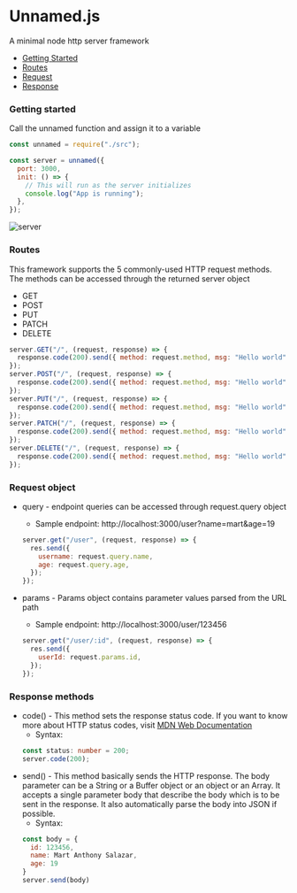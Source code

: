 # Unnamed.js

A minimal node http server framework

- [Getting Started](https://github.com/mart-anthony-stark/Unnamed.js#getting-started)
- [Routes](https://github.com/mart-anthony-stark/Unnamed.js#routes)
- [Request](https://github.com/mart-anthony-stark/Unnamed.js#request-object)
- [Response](https://github.com/mart-anthony-stark/Unnamed.js#response-methods)

### Getting started

Call the unnamed function and assign it to a variable

```javascript
const unnamed = require("./src");

const server = unnamed({
  port: 3000,
  init: () => {
    // This will run as the server initializes
    console.log("App is running");
  },
});
```

![server](https://github.com/mart-anthony-stark/Unnamed.js/blob/main/docs/start%20server.png?raw=true)

### Routes

This framework supports the 5 commonly-used HTTP request methods. The methods can be accessed through the returned server object

- GET
- POST
- PUT
- PATCH
- DELETE

```javascript
server.GET("/", (request, response) => {
  response.code(200).send({ method: request.method, msg: "Hello world" });
});
server.POST("/", (request, response) => {
  response.code(200).send({ method: request.method, msg: "Hello world" });
});
server.PUT("/", (request, response) => {
  response.code(200).send({ method: request.method, msg: "Hello world" });
});
server.PATCH("/", (request, response) => {
  response.code(200).send({ method: request.method, msg: "Hello world" });
});
server.DELETE("/", (request, response) => {
  response.code(200).send({ method: request.method, msg: "Hello world" });
});
```

### Request object

- query - endpoint queries can be accessed through request.query object

  - Sample endpoint: http://localhost:3000/user?name=mart&age=19

  ```javascript
  server.get("/user", (request, response) => {
    res.send({
      username: request.query.name,
      age: request.query.age,
    });
  });
  ```

- params - Params object contains parameter values parsed from the URL path
  - Sample endpoint: http://localhost:3000/user/123456
  ```javascript
  server.get("/user/:id", (request, response) => {
    res.send({
      userId: request.params.id,
    });
  });
  ```

### Response methods

- code() - This method sets the response status code. If you want to know more about HTTP status codes, visit [MDN Web Documentation](https://developer.mozilla.org/en-US/docs/Web/HTTP/Status)
  - Syntax:
  ```typescript
  const status: number = 200;
  server.code(200);
  ```
- send() - This method basically sends the HTTP response. The body parameter can be a String or a Buffer object or an object or an Array. It accepts a single parameter body that describe the body which is to be sent in the response. It also automatically parse the body into JSON if possible.
  - Syntax:
  ```javascript
  const body = {
    id: 123456,
    name: Mart Anthony Salazar,
    age: 19
  }
  server.send(body)
  ```
